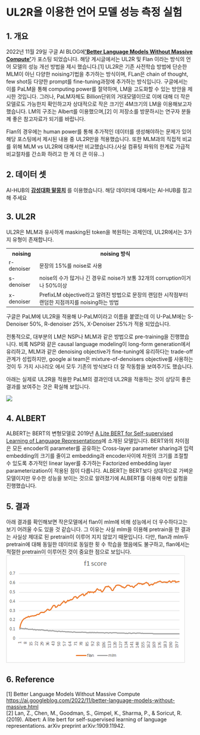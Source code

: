 # UL2R을 이용한 언어 모델 성능 측정 실험

## 1. 개요
<p> 
 2022년 11월 29일 구글 AI BLOG에<strong><a href = "https://ai.googleblog.com/2022/11/better-language-models-without-massive.html">'Better Language Models Without Massive Compute'</a></strong>가 포스팅 되었습니다. 해당 게시글에서는 UL2R 및 Flan
이라는 방식의 언어 모델의 성능 개선 방법을 제시 했습니다.[1] UL2R은 기존 사전학습 방법에 단순한 MLM이 아닌 다양한 noising기법을 추가하는 방식이며,
FLan은 chain of thought, few shot등 다양한 prompt를 fine-tuning과정에 추가하는 방식입니다. 구글에서는 이를 PaLM을 통해 computing power를 절약하며, 
LM을 고도화할 수 있는 방안을 제시한 것입니다. 그러나, PaLM자체도 Billion단위의 거대모델이므로 이에 대해 더 작은 모델로도 가능한지 확인하고자 상대적으로 작은 크기인
4M크기의 LM을 이용해보고자 했습니다. LM의 구조는 Albert를 이용했으며,[2] 이 저장소를 방문하시는 연구자 분들께 좋은 참고자료가 되기를 바랍니다.
</p>
<p>
 Flan의 경우에는 human power를 통해 추가적인 데이터를 생성해야하는 문제가 있어 해당 포스팅에서 제시된 내용 중 UL2R만을 적용했습니다. 또한 MLM과의 직접적 비교를 위해
MLM vs UL2R에 대해서만 비교했습니다.(사실 컴퓨팅 파워의 한계로 가급적 비교절차를 간소화 하려고 한 게 더 큰 이유...) 
</p>

## 2. 데이터 셋
 AI-HUB의 <strong><a href = "https://aihub.or.kr/aihubdata/data/view.do?currMenu=115&topMenu=100&aihubDataSe=realm&dataSetSn=86">감성대화 말뭉치</a></strong>
를 이용했습니다. 해당 데이터에 대해서는 AI-HUB를 참고해 주세요

## 3. UL2R
<p>
UL2R은 MLM과 유사하게 masking된 token을 복원하는 과제인데, UL2R에서는 3가지 유형이 존재합니다. 
<table>
<tr>
<th>noising</th>
<th>noising 방식</th>
</tr>
<tf>
<td>r-denoiser</td>
<td>문장의 15%를 noise로 사용</td>
</tr>
<tf>
<td>s-denoiser</td>
<td>noise의 수가 많거나 긴 경우로 noise가 보통 32개의 corruption이거나 50%이상</td>
</tr>
<tf>
<td>x-denoiser</td>
<td>PrefixLM objective라고 알려진 방법으로 문장의 랜덤한 시작점부터 랜덤한 지점까지를 noising하는 방법</td>
</tr>
</table>

구글은 PaLM에 UL2R을 적용해 U-PaLM이라고 이름을 붙였는데 이 U-PaLM에는 S-Denoiser 50%, R-denoiser 25%, X-Denoiser 25%가 적용 되었습니다.
</p>
 <p>
 전통적으로, 대부분의 LM은 NSP나 MLM과 같은 방법으로 pre-training을 진행했습니다. 비록 NSP와 같은 causal language modeling이 long-form generation에서 유리하고, 
 MLM과 같은 denoising objective가 fine-tuning에 유리하다는 trade-off관계가 성립하지만, google ai team은 mixture-of-denoisers objective를 
 사용하는 것이 두 가지 시나리오 에서 모두 기존의 방식보다 더 잘 작동함을 보여주기도 했습니다.
 </p>
<p>
 아래는 실제로 UL2R을 적용한 PaLM의 결과인데 UL2R을 적용하는 것이 상당히 좋은 결과를 보여주는 것은 확실해 보입니다.
</p>
<img src="https://blogger.googleusercontent.com/img/b/R29vZ2xl/AVvXsEhPrW5Qz2au3fkXwUS8eUUqoP9Afd6Gl7pJPHjGVSPZpwy-7hMwMzKMNOigdEeWJgpQe8ODTTMzAE3h-_BZAbiYIxRqvEj3IDlKXHZpf3INnFx37jJFqIUIO3Ug0HStDtgEVhaugX7WeQowEAiTPVuez3dTwu-A-VpdvmQbmEtUSWrb8_hMy6-sgEnPVw/s16000/BigBenchPerform.png">

## 4. ALBERT
 ALBERT는 BERT의 변형모델로 2019년 <a href="https://arxiv.org/abs/1909.11942">A Lite BERT for Self-supervised Learning of Language Representations</a>에 소개된 모델입니다. BERT와의 차이점은 모든 encoder의 parameter를 공유하는 Cross-layer parameter sharing과 입력 embedding의 크기를 줄이고 embedding과 encoder사이에 차원의 크기를 조절할 수 있도록 추가적인 linear layer를 추가하는 Factorized embedding layer parameterization이 적용된 점이 다릅니다. ALBERT는 BERT보다 상대적으로 가벼운 모델이지만 우수한 성능을 보이는 것으로 알려졌기에 ALBERT를 이용해 이번 실험을 진행했습니다.

## 5. 결과
 아래 결과를 확인해보면 작은모델에서 flan이 mlm에 비해 성능에서 더 우수하다고는 보기 어려울 수도 있을 것 같습니다. 그 이유는 사실 mlm을 이용해 pretrain을 한 결과는 사실상 제대로 된 pretrain이 이루어 지지 않았기 때문입니다. 다만, flan과 mlm두 pretrain에 대해 동일한 데이터로 동일한 횟 수 학습을 했음에도 불구하고, flan에서는 적절한 pretrain이 이루어진 것이 중요한 점으로 보입니다.
<img src="mlm_flan비교.png">

## 6. Reference
[1] Better Language Models Without Massive Compute https://ai.googleblog.com/2022/11/better-language-models-without-massive.html<br>
[2] Lan, Z., Chen, M., Goodman, S., Gimpel, K., Sharma, P., & Soricut, R. (2019). Albert: A lite bert for self-supervised learning of language representations. arXiv preprint arXiv:1909.11942.
